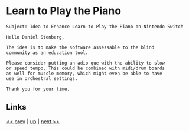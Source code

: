 # Learn to Play the Piano

    Subject: Idea to Enhance Learn to Play the Piano on Nintendo Switch

    Hello Daniel Stenberg,

    The idea is to make the software assessable to the blind
    community as an education tool.

    Please consider putting an adio que with the ability to slow
    or speed tempo. This could be combined with midi/drum boards
    as well for muscle memory, which might even be able to have
    use in orchestral settings.

    Thank you for your time.

## Links

[<< prev](2024-08-21.md) | [up](../) | [next >> ](2024-09-07.md)
